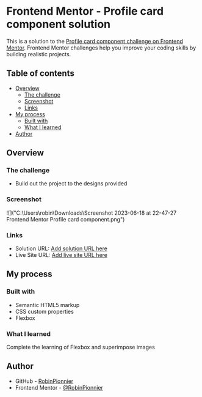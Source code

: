 # Frontend Mentor - Profile card component solution

This is a solution to the [Profile card component challenge on Frontend Mentor](https://www.frontendmentor.io/challenges/profile-card-component-cfArpWshJ). Frontend Mentor challenges help you improve your coding skills by building realistic projects. 

## Table of contents

- [Overview](#overview)
  - [The challenge](#the-challenge)
  - [Screenshot](#screenshot)
  - [Links](#links)
- [My process](#my-process)
  - [Built with](#built-with)
  - [What I learned](#what-i-learned)
- [Author](#author)


## Overview

### The challenge

- Build out the project to the designs provided

### Screenshot

![]("C:\Users\robin\Downloads\Screenshot 2023-06-18 at 22-47-27 Frontend Mentor Profile card component.png")

### Links

- Solution URL: [Add solution URL here](https://github.com/RobinPionnier/Profile-card-component)
- Live Site URL: [Add live site URL here](https://your-live-site-url.com)

## My process

### Built with

- Semantic HTML5 markup
- CSS custom properties
- Flexbox


### What I learned

Complete the learning of Flexbox and superimpose images

## Author

- GitHub - [RobinPionnier](https://github.com/RobinPionnier)
- Frontend Mentor - [@RobinPionnier](https://www.frontendmentor.io/profile/RobinPionnier)


